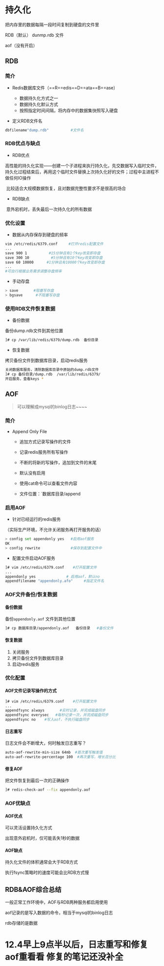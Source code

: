 # 持久化

把内存里的数据每隔一段时间复制到硬盘的文件里

RDB（默认） dunmp.rdb 文件

aof（没有开启）

## RDB

### 简介

- Redis数据库文件（==R==edis==D==ata==B==ase）
  - 数据持久化方式之一
  - 数据持久化默认方式
  - 按照指定时间间隔，将内存中的数据集快照写入硬盘

- 定义RDB文件名

```bash
dbfilename"dump.rdb"          #文件名
```

### RDB优点与缺点

- RDB优点

​        高性能的持久化实现——创建一个子进程来执行持久化，先交数据写入临时文件，持久化过程结束后，再用这个临时文件替换上次持久化好的文件；过程中主进程不做任何IO操作

​        比较适合大规模数据恢复，且对数据完整性要求不是很高的场合

- RDB缺点

​        意外宕机时，丢失最后一次持久化的所有数据

### 优化设置

- 数据从内存保存到硬盘的频率

```bash
vim /etc/redis/6379.conf     #打开redis配置文件
...
save 900 1          #15分钟且有1个key改变即存盘
save 300 10          #5分钟且有10个key改变即存盘
save 60 10000      #1分钟且有10000个key改变即存盘
...
#可自行根据业务需求调整存盘频率
```

- 手动存盘

```bash
> save       #阻塞写存盘
> bgsave      #不阻塞写存盘
```

### 使用RDB文件恢复数据

- 备份数据

备份dump.rdb文件到其他位置

```bash
]# cp /var/lib/redis/6379/dump.rdb  备份目录
```

- 恢复数据

拷贝备份文件到数据库目录，启动redis服务

```bash
关闭数据库服务，清除数据库目录中原始的dump.rdb文件
]# cp 备份目录/dump.rdb  /var/lib/redis/6379/
开启服务，查看keys * 
```

## AOF

> 可以理解成mysql的binlog日志~~~~

### 简介

- Append Only File
  - 追加方式记录写操作的文件
  
  - 记录redis服务所有写操作
  
  - 不断的将新的写操作，追加到文件的末尾
  
  - 默认没有启用
  
  - 使用cat命令可以查看文件内容
  
  - 文件位置：`数据库目录/append
  
### 启用AOF

- 针对已经运行的redis服务

（实际生产环境，不允许关闭服务再打开服务的话）

```bash
> config set appendonly yes   #启用aof服务
OK
> config rewrite              #保存到配置文件中
```

- 配置文件启动AOF服务

```bash
]# vim /etc/redis/6379.conf    #打开配置文件
...
appendonly yes              # 启用aof，默认no
appendfilename "appendonly.afo"     #指定文件名 
```

### AOF文件备份/恢复数据

#### 备份数据

备份`appendonly.aof` 文件到其他位置

```bash
]# cp 数据库目录/appendonly.aof   备份目录   #备份文件
```

#### 恢复数据

1. 关闭服务
2. 拷贝备份文件到数据库目录
3. 启动redis服务

### 优化配置

#### AOF文件记录写操作的方式

```bash
]# vim /etc/redis/6379.conf    #打开配置文件
...
appendfsync always       #实时记录，并完成磁盘同步
appendfsync everysec   #每秒记录一次，并完成磁盘同步
appendfsync no    #写入aof，不执行磁盘同步
```

#### 日志重写

日志文件会不断增大，何时触发日志重写？

```bash
auto-aof-rewrite-min-size 64mb  #首次重写触发值
auto-aof-rewrite-percentage 100  #再次重写，增长百分比
```

#### 修复AOF

把文件恢复到最后一次的正确操作

```bash
]# redis-check-aof --fix appendonly.aof
```

### AOF优缺点

#### AOF优点

可以灵活设置持久化方式

出现意外宕机时，仅可能丢失1秒的数据

#### AOF缺点

持久化文件的体积通常会大于RDB方式

执行fsync策略时的速度可能会比RDB方式慢



## RDB&AOF综合总结

一般正常工作环境中，AOF与RDB两种服务都启用使用

aof记录的是写入数据的命令，相当于mysql的binlog日志

rdb存储的是数据













# 12.4早上9点半以后，日志重写和修复aof重看看 修复的笔记还没补全